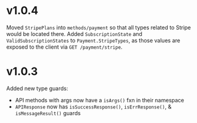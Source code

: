 # v1.0.4
Moved `StripePlans` into `methods/payment` so that all types related to Stripe would be located there.  Added `SubscriptionState` and `ValidSubscriptionStates` to `Payment.StripeTypes`, as those values are exposed to the client via `GET /payment/stripe`.

# v1.0.3
Added new type guards:
  - API methods with args now have a `isArgs()` fxn in their namespace
  - `APIResponse` now has `isSuccessResponse()`, `isErrResponse()`, & `isMessageResult()` guards